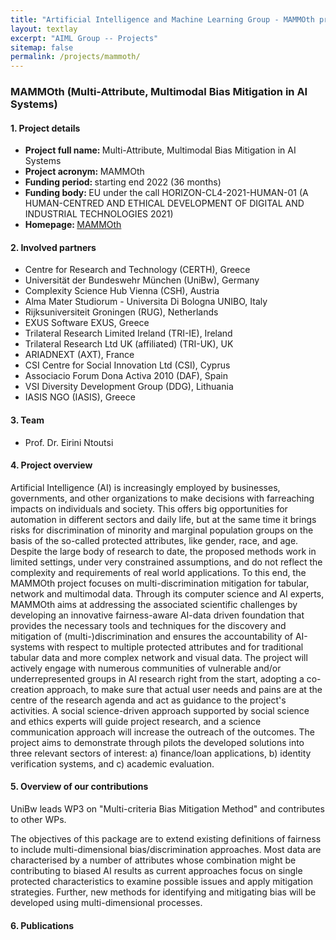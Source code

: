 ```yaml
---
title: "Artificial Intelligence and Machine Learning Group - MAMMOth project"
layout: textlay
excerpt: "AIML Group -- Projects"
sitemap: false
permalink: /projects/mammoth/
---
```


### MAMMOth (Multi-Attribute, Multimodal Bias Mitigation in AI Systems)

#### 1. Project details
- <b>Project full name: </b> Multi-Attribute, Multimodal Bias Mitigation in AI Systems
- <b>Project acronym: </b>  MAMMOth
- <b>Funding period: </b> starting end 2022 (36 months)
- <b>Funding body: </b> EU under the call HORIZON-CL4-2021-HUMAN-01  (A HUMAN-CENTRED AND ETHICAL DEVELOPMENT OF DIGITAL AND INDUSTRIAL TECHNOLOGIES 2021)
- <b>Homepage: </b> [MAMMOth](https://mammoth-ai.eu/)

#### 2. Involved partners

- Centre for Research and Technology (CERTH), Greece
- Universität der Bundeswehr München (UniBw), Germany
- Complexity Science Hub Vienna (CSH), Austria
- Alma Mater Studiorum - Universita Di Bologna UNIBO, Italy
- Rijksuniversiteit Groningen (RUG), Netherlands
- EXUS Software EXUS, Greece
- Trilateral Research Limited Ireland (TRI-IE), Ireland
- Trilateral Research Ltd UK (affiliated) (TRI-UK), UK
- ARIADNEXT (AXT), France
- CSI Centre for Social Innovation Ltd (CSI), Cyprus
- Associacio Forum Dona Activa 2010 (DAF), Spain
- VSI Diversity Development Group (DDG), Lithuania
- IASIS NGO (IASIS), Greece

#### 3. Team
- Prof. Dr. Eirini Ntoutsi


#### 4. Project overview
Artificial Intelligence (AI) is increasingly employed by businesses, governments, and other organizations to make decisions with farreaching impacts on individuals and society. This offers big opportunities for automation in different sectors and daily life, but at the same time it brings risks for discrimination of minority and marginal population groups on the basis of the so-called protected attributes, like gender, race, and age. Despite the large body of research to date, the proposed methods work in limited settings, under very constrained assumptions, and do not reflect the complexity and requirements of real world applications. To this end, the MAMMOth project focuses on multi-discrimination mitigation for tabular, network and multimodal data. Through its computer science and AI experts, MAMMOth aims at addressing the associated scientific challenges by developing an innovative fairness-aware AI-data driven foundation that provides the necessary tools and techniques for the discovery and mitigation of (multi-)discrimination and ensures the accountability of AI-systems with respect to multiple protected attributes and for traditional tabular data and more complex network and visual data. The project will actively engage with numerous communities of vulnerable and/or underrepresented groups in AI research right from the start, adopting a co-creation approach, to make sure that actual user needs and pains are at the centre of the research agenda and act as guidance to the project's activities. A social science-driven approach supported by social science and ethics experts will guide project research, and a science communication approach will increase the outreach of the outcomes. The project aims to demonstrate through pilots the developed solutions into three relevant sectors of interest: a) finance/loan applications, b) identity verification systems, and c) academic evaluation.

#### 5. Overview of our contributions
UniBw leads WP3 on "Multi-criteria Bias Mitigation Method" and contributes to other WPs.

The objectives of this package are to extend existing definitions of fairness to include multi-dimensional bias/discrimination approaches. Most data are characterised by a number of attributes whose combination might be contributing to biased AI results as current approaches focus on single protected characteristics to examine possible issues and apply mitigation strategies. Further, new methods for identifying and mitigating bias will be developed using multi-dimensional processes.


#### 6. Publications
